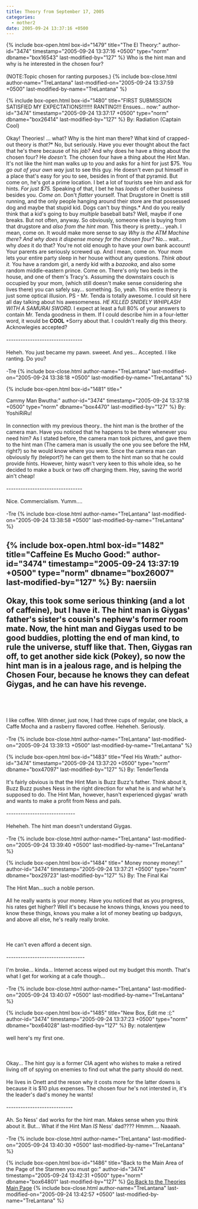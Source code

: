 ```yaml
---
title: Theory from September 17, 2005
categories:
  - mother2
date: 2005-09-24 13:37:16 +0500
---
```

{% include box-open.html box-id="1479" title="The El Theory:" author-id="3474" timestamp="2005-09-24 13:37:16 +0500" type="norm" dbname="box16543" last-modified-by="127" %}
Who is the hint man and why is he interested in the chosen four? <br /><br /> (NOTE:Topic chosen for ranting purposes.)
{% include box-close.html author-name="TreLantana" last-modified-on="2005-09-24 13:37:59 +0500" last-modified-by-name="TreLantana" %}

{% include box-open.html box-id="1480" title="FIRST SUBMISSION SATISFIED MY EXPECTATIONS!!!!!!! RANTING!!! Ensues... now:" author-id="3474" timestamp="2005-09-24 13:37:17 +0500" type="norm" dbname="box26414" last-modified-by="127" %}
By: Radiation (Captain Cool) <br /><br /> Okay! Theories! ... what? Why is the hint man there? What kind of crapped-out theory is <i>that?</i>* No, but seriously. Have you ever thought about the fact that he's there because of his <i>job?</i> And why does he have a thing about the chosen four? He <i>doesn't.</i> The chosen four have a thing about the Hint Man. It's not like the hint man walks up to <i>you</i> and asks for a hint for just $75. You <i>go out of your own way</i> just to see this guy. He doesn't even put himself in a place that's easy for you to see, besides in front of that pyramid. But come on, he's got a prime location. I bet a lot of tourists see him and ask for hints. <i>For just $75.</i>  Speaking of that, I bet he has <i>loads</i> of other business besides you. <i>Come on.</i> Don't <i>flatter</i> yourself. That Drugstore in Onett is still running, and the only people hanging around their store are that possessed dog and maybe that stupid kid. Dogs can't buy things.* And do you really think that a kid's going to buy <i>multiple</i> baseball bats? Well, maybe if one breaks. But not often, anyway. So obviously, someone else is buying from that drugstore and <i>also from the hint man.</i>  This theory is pretty... yeah. I mean, come on. It would make more sense to say <i>Why is the ATM Machine there? And why does it dispense money for the chosen four?</i> No... wait... why <i>does</i> it do that? You're not old enough to have your own bank account! Your parents are seriously screwed up. And I mean, come on. Your mom lets your entire party sleep in her house without any questions. <i>Think about it.</i> You have a random girl, a nerdy kid with a <i>bazooka</i>, and also some random middle-eastern prince. Come on. There's only two beds in the house, and one of them's Tracy's. Assuming the downstairs couch is occupied by your mom, (which still doesn't make sense considering she lives there) you can safely say... something. So, yeah. This entire theory is just some optical illusion. PS - Mr. Tenda is totally awesome. I could sit here all day talking about his awesomeness. <i>HE KILLED SNIDELY WHIPLASH WITH A SAMURAI SWORD.</i> I expect at least a full 80% of your answers to contain Mr. Tenda goodness in them. If I could describe him in a four-letter word, it would be <b>COOL</b> *Sorry about that. I couldn't really dig this theory. Acknowlegies accepted?<br /><br /> -------------------------------- <br /><br /> Heheh. You just became my pawn. sweeet. And yes... Accepted. I like ranting. Do you?<br /><br /> -Tre
{% include box-close.html author-name="TreLantana" last-modified-on="2005-09-24 13:38:18 +0500" last-modified-by-name="TreLantana" %}

{% include box-open.html box-id="1481" title="

Cammy Man Bwutha:" author-id="3474" timestamp="2005-09-24 13:37:18 +0500" type="norm" dbname="box4470" last-modified-by="127" %}
By: YoshiRiRu! <br /><br /> In connection with my previous theory.. the hint man is the brother of the camera man. Have you noticed that he happens to be there whenever you need him? As I stated before, the camera man took pictures, and gave them to the hint man (The camera man is usually the one you see before the HM, right?) so he would know where you were. Since the camera man can obviously fly (teleport?) he can get them to the hint man so that he could provide hints. However, hinty wasn't very keen to this whole idea, so he decided to make a buck or two off charging them. Hey, saving the world ain't cheap! <br /><br /> -------------------------------- <br /><br /> Nice. Commercialism. Yumm.... <br /><br /> -Tre
{% include box-close.html author-name="TreLantana" last-modified-on="2005-09-24 13:38:58 +0500" last-modified-by-name="TreLantana" %}

{% include box-open.html box-id="1482" title="Caffeine Es Mucho Good:" author-id="3474" timestamp="2005-09-24 13:37:19 +0500" type="norm" dbname="box26007" last-modified-by="127" %}
By: naersiin
<br /><br />
Okay, this took some serious thinking (and a lot of caffeine), but I have it.  The hint man is Giygas' father's sister's cousin's nephew's former room mate.  Now, the hint man and Giygas used to be good buddies, plotting the end of man kind, to rule the universe, stuff like that.  Then, Giygas ran off, to get another side kick (Pokey), so now the hint man is in a jealous rage, and is helping the Chosen Four, because he knows they can defeat Giygas, and he can have his revenge.
<br /><br />
-----------------------------
<br /><br />
I like coffee.  With dinner, just now, I had three cups of regular, one black, a Caffe Mocha and a rasberry flavored coffee.  Heheheh.  Seriously.
<br /><br />
-Tre
{% include box-close.html author-name="TreLantana" last-modified-on="2005-09-24 13:39:13 +0500" last-modified-by-name="TreLantana" %}

{% include box-open.html box-id="1483" title="Feel His Wrath:" author-id="3474" timestamp="2005-09-24 13:37:20 +0500" type="norm" dbname="box47097" last-modified-by="127" %}
By: TenderTenda <br /><br /> It's fairly obvious is that the Hint Man is Buzz Buzz's father. Think about it, Buzz Buzz pushes Ness in the right direction for what he is and what he's supposed to do. The Hint Man, however, hasn't experienced giygas' wrath and wants to make a profit from Ness and pals. <br /><br /> ----------------------------- <br /><br /> Heheheh. The hint man doesn't understand Giygas.<br /><br /> -Tre
{% include box-close.html author-name="TreLantana" last-modified-on="2005-09-24 13:39:40 +0500" last-modified-by-name="TreLantana" %}

{% include box-open.html box-id="1484" title="
Money money money!:" author-id="3474" timestamp="2005-09-24 13:37:21 +0500" type="norm" dbname="box29723" last-modified-by="127" %}
By: The Final Kai <br /><br />The Hint Man...such a noble person. <br /><br /> All he really wants is your money. Have you noticed that as you progress, his rates get higher? Well it's because he knows things, knows you need to know these things, knows you make a lot of money beating up badguys, and above all else, he's really really broke. <br /><br /> <br /> <br /> He can't even afford a decent sign.<br /><br /> ---------------------------------<br /><br /> I'm broke... kinda... Internet access wiped out my budget this month. That's what I get for working at a cafe though...<br /><br /> -Tre
{% include box-close.html author-name="TreLantana" last-modified-on="2005-09-24 13:40:07 +0500" last-modified-by-name="TreLantana" %}

{% include box-open.html box-id="1485" title="New Box, Edit me :(:" author-id="3474" timestamp="2005-09-24 13:37:23 +0500" type="norm" dbname="box64028" last-modified-by="127" %}
By: notalentjew<br /><br />
well here's my first one.
<br />
<br />
<br /><br />
Okay... The hint guy is a former CIA agent who wishes to make a retired living off of spying on enemies to find out what the party should do next.
<br /><br />
He lives in Onett and the reson why it costs more for the latter downs is because it is $10 plus expenses. The chosen four he's not intersted in, it's the leader's dad's money he wants!<br /><br />
----------------------------<br /><br />
Ah.  So Ness' dad works for the hint man.  Makes sense when you think about it.  But...  What if the Hint Man <i>IS</i> Ness' dad????  Hmmm....  Naaaah.<br /><br />-Tre
{% include box-close.html author-name="TreLantana" last-modified-on="2005-09-24 13:40:30 +0500" last-modified-by-name="TreLantana" %}

{% include box-open.html box-id="1486" title="Back to the Main Area of the Page of the Starmen you must go:" author-id="3474" timestamp="2005-09-24 13:42:31 +0500" type="norm" dbname="box64801" last-modified-by="127" %}
<a href="/mother2/theories/">Go Back to the Theories Main Page</a>
{% include box-close.html author-name="TreLantana" last-modified-on="2005-09-24 13:42:57 +0500" last-modified-by-name="TreLantana" %}
